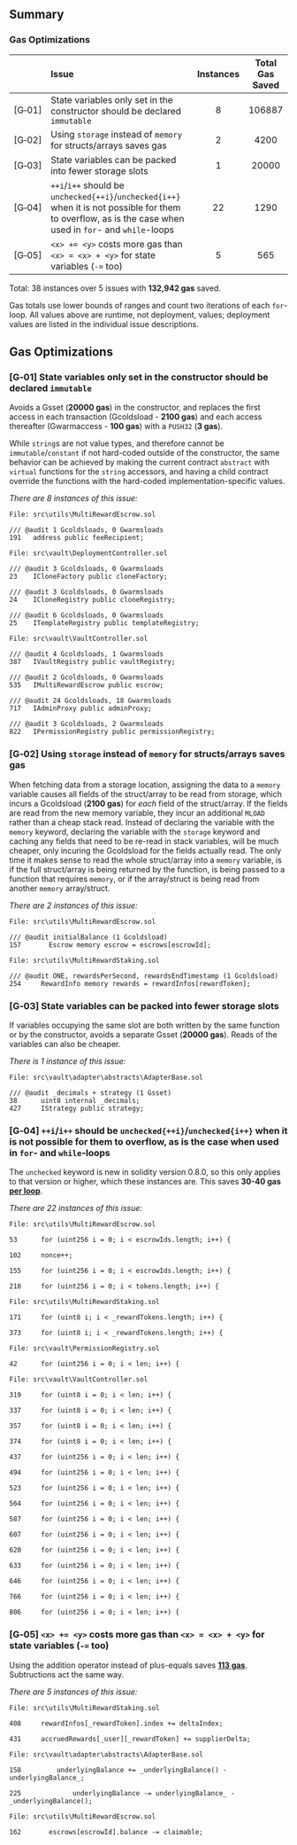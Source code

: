 
## Summary

### Gas Optimizations
| |Issue|Instances|Total Gas Saved|
|-|:-|:-:|:-:|
| [G&#x2011;01] | State variables only set in the constructor should be declared `immutable` | 8 |  106887 |
| [G&#x2011;02] | Using `storage` instead of `memory` for structs/arrays saves gas | 2 |  4200 |
| [G&#x2011;03] | State variables can be packed into fewer storage slots | 1 |  20000 |
| [G&#x2011;04] | `++i`/`i++` should be `unchecked{++i}`/`unchecked{i++}` when it is not possible for them to overflow, as is the case when used in `for`- and `while`-loops | 22 |  1290 |
| [G&#x2011;05] | `<x> += <y>` costs more gas than `<x> = <x> + <y>` for state variables (`-=` too) | 5 |  565 |

Total: 38 instances over 5 issues with **132,942 gas** saved.

Gas totals use lower bounds of ranges and count two iterations of each `for`-loop. All values above are runtime, not deployment, values; deployment values are listed in the individual issue descriptions.

## Gas Optimizations

### [G&#x2011;01]  State variables only set in the constructor should be declared `immutable`
Avoids a Gsset (**20000 gas**) in the constructor, and replaces the first access in each transaction (Gcoldsload - **2100 gas**) and each access thereafter (Gwarmaccess - **100 gas**) with a `PUSH32` (**3 gas**). 

While `string`s are not value types, and therefore cannot be `immutable`/`constant` if not hard-coded outside of the constructor, the same behavior can be achieved by making the current contract `abstract` with `virtual` functions for the `string` accessors, and having a child contract override the functions with the hard-coded implementation-specific values.

*There are 8 instances of this issue:*

```solidity
File: src\utils\MultiRewardEscrow.sol

/// @audit 1 Gcoldsloads, 0 Gwarmsloads
191   address public feeRecipient;
```

```solidity
File: src\vault\DeploymentController.sol

/// @audit 3 Gcoldsloads, 0 Gwarmsloads
23    ICloneFactory public cloneFactory;

/// @audit 3 Gcoldsloads, 0 Gwarmsloads
24    ICloneRegistry public cloneRegistry;

/// @audit 6 Gcoldsloads, 0 Gwarmsloads
25    ITemplateRegistry public templateRegistry;
```

```solidity
File: src\vault\VaultController.sol

/// @audit 4 Gcoldsloads, 1 Gwarmsloads
387   IVaultRegistry public vaultRegistry;

/// @audit 2 Gcoldsloads, 0 Gwarmsloads
535   IMultiRewardEscrow public escrow;

/// @audit 24 Gcoldsloads, 18 Gwarmsloads
717   IAdminProxy public adminProxy;

/// @audit 3 Gcoldsloads, 2 Gwarmsloads
822   IPermissionRegistry public permissionRegistry;
```

### [G&#x2011;02]  Using `storage` instead of `memory` for structs/arrays saves gas
When fetching data from a storage location, assigning the data to a `memory` variable causes all fields of the struct/array to be read from storage, which incurs a Gcoldsload (**2100 gas**) for *each* field of the struct/array. If the fields are read from the new memory variable, they incur an additional `MLOAD` rather than a cheap stack read. Instead of declaring the variable with the `memory` keyword, declaring the variable with the `storage` keyword and caching any fields that need to be re-read in stack variables, will be much cheaper, only incuring the Gcoldsload for the fields actually read. The only time it makes sense to read the whole struct/array into a `memory` variable, is if the full struct/array is being returned by the function, is being passed to a function that requires `memory`, or if the array/struct is being read from another `memory` array/struct.

*There are 2 instances of this issue:*

```solidity
File: src\utils\MultiRewardEscrow.sol

/// @audit initialBalance (1 Gcoldsload)
157       Escrow memory escrow = escrows[escrowId];
```

```solidity
File: src\utils\MultiRewardStaking.sol

/// @audit ONE, rewardsPerSecond, rewardsEndTimestamp (1 Gcoldsload)
254     RewardInfo memory rewards = rewardInfos[rewardToken];
```

### [G&#x2011;03]  State variables can be packed into fewer storage slots
If variables occupying the same slot are both written by the same function or by the constructor, avoids a separate Gsset (**20000 gas**). Reads of the variables can also be cheaper.

*There is 1 instance of this issue:*

```solidity
File: src\vault\adapter\abstracts\AdapterBase.sol

/// @audit _decimals + strategy (1 Gsset)
38      uint8 internal _decimals;
427     IStrategy public strategy;
```

### [G&#x2011;04]  `++i`/`i++` should be `unchecked{++i}`/`unchecked{i++}` when it is not possible for them to overflow, as is the case when used in `for`- and `while`-loops
The `unchecked` keyword is new in solidity version 0.8.0, so this only applies to that version or higher, which these instances are. This saves **30-40 gas [per loop](https://gist.github.com/hrkrshnn/ee8fabd532058307229d65dcd5836ddc#the-increment-in-for-loop-post-condition-can-be-made-unchecked)**.

*There are 22 instances of this issue:*

```solidity
File: src\utils\MultiRewardEscrow.sol

53      for (uint256 i = 0; i < escrowIds.length; i++) {

102     nonce++;

155     for (uint256 i = 0; i < escrowIds.length; i++) {

210     for (uint256 i = 0; i < tokens.length; i++) {
```

```solidity
File: src\utils\MultiRewardStaking.sol

171     for (uint8 i; i < _rewardTokens.length; i++) {

373     for (uint8 i; i < _rewardTokens.length; i++) {
```

```solidity
File: src\vault\PermissionRegistry.sol

42      for (uint256 i = 0; i < len; i++) {
```

```solidity
File: src\vault\VaultController.sol

319     for (uint8 i = 0; i < len; i++) {

337     for (uint8 i = 0; i < len; i++) {

357     for (uint8 i = 0; i < len; i++) {

374     for (uint8 i = 0; i < len; i++) {

437     for (uint256 i = 0; i < len; i++) {

494     for (uint256 i = 0; i < len; i++) {

523     for (uint256 i = 0; i < len; i++) {

564     for (uint256 i = 0; i < len; i++) {

587     for (uint256 i = 0; i < len; i++) {

607     for (uint256 i = 0; i < len; i++) {

620     for (uint256 i = 0; i < len; i++) {

633     for (uint256 i = 0; i < len; i++) {

646     for (uint256 i = 0; i < len; i++) {

766     for (uint256 i = 0; i < len; i++) {

806     for (uint256 i = 0; i < len; i++) {
```

### [G&#x2011;05]  `<x> += <y>` costs more gas than `<x> = <x> + <y>` for state variables (`-=` too)
Using the addition operator instead of plus-equals saves **[113 gas](https://gist.github.com/IllIllI000/cbbfb267425b898e5be734d4008d4fe8)**. Subtructions act the same way.

*There are 5 instances of this issue:*

```solidity
File: src\utils\MultiRewardStaking.sol

408     rewardInfos[_rewardToken].index += deltaIndex;

431     accruedRewards[_user][_rewardToken] += supplierDelta;
```

```solidity
File: src\vault\adapter\abstracts\AdapterBase.sol

158         underlyingBalance += _underlyingBalance() - underlyingBalance_;

225             underlyingBalance -= underlyingBalance_ - _underlyingBalance();
```

```solidity
File: src\utils\MultiRewardEscrow.sol

162       escrows[escrowId].balance -= claimable;
```
